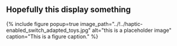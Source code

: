 <h2>Hopefully this display something</h2>

{% include figure popup=true image_path="../!../haptic-enabled_switch_adapted_toys.jpg" alt="this is a placeholder image" caption="This is a figure caption." %}
